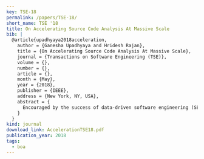 ```yaml
---
key: TSE-18
permalink: /papers/TSE-18/
short_name: TSE '18
title: On Accelerating Source Code Analysis At Massive Scale
bib: |
  @article{upadhyaya2018acceleration,
    author = {Ganesha Upadhyaya and Hridesh Rajan},
    title = {On Accelerating Source Code Analysis At Massive Scale},
    journal = {Transactions on Software Engineering (TSE)},
    volume = {},
    number = {},
    article = {},
    month = {May},
    year = {2018},
    publisher = {IEEE},
    address = {New York, NY, USA},
    abstract = {
      Encouraged by the success of data-driven software engineering (SE) techniques that have found numerous applications e.g. in defect prediction, specification inference, the demand for mining and analyzing source code repositories at scale has significantly increased. However, analyzing source code at scale remains expensive to the extent that data-driven solutions to certain SE problems are beyond our reach today. Extant techniques have focused on leveraging distributed computing to solve this problem, but with a concomitant increase in computational resource needs. This work proposes a technique that reduces the amount of computation performed by the ultra-large-scale source code mining task, especially those that make use of control and data flow analyses. Our key idea is to analyze the mining task to identify and remove the irrelevant portions of the source code, prior to running the mining task. We show a realization of our insight for mining and analyzing massive collections of control flow graphs of source codes. Our evaluation using 16 classical control-/data-flow analyses that are typical components of mining tasks and 7 Million CFGs shows that our technique can achieve on average a 40% reduction in the task computation time. Our case studies demonstrates the applicability of our technique to massive scale source code mining tasks.
    }
  }
kind: journal
download_link: AccelerationTSE18.pdf
publication_year: 2018
tags:
  - boa
---
```

